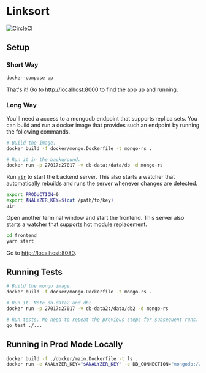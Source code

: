 # Linksort

[![CircleCI](https://circleci.com/gh/linksort/linksort/tree/main.svg?style=shield)](https://circleci.com/gh/linksort/linksort/tree/main)

## Setup

### Short Way

```bash
docker-compose up
```

That's it! Go to [http://localhost:8000](http://localhost:8000) to find the app up and running.

### Long Way

You'll need a access to a mongodb endpoint that supports replica sets. You can build and run a docker image that provides such an endpoint by running the following commands.

```bash
# Build the image.
docker build -f docker/mongo.Dockerfile -t mongo-rs .

# Run it in the background.
docker run -p 27017:27017 -v db-data:/data/db -d mongo-rs
```

Run [`air`](https://github.com/cosmtrek/air) to start the backend server. This also starts a watcher that automatically rebuilds and runs the server whenever changes are detected.

```bash
export PRODUCTION=0
export ANALYZER_KEY=$(cat /path/to/key)
air
```

Open another terminal window and start the frontend. This server also starts a watcher that supports hot module replacement.

```bash
cd frontend
yarn start
```

Go to [http://localhost:8080](http://localhost:8080).

## Running Tests

```bash
# Build the mongo image.
docker build -f docker/mongo.Dockerfile -t mongo-rs .

# Run it. Note db-data2 and db2.
docker run -p 27017:27017 -v db-data2:/data/db2 -d mongo-rs

# Run tests. No need to repeat the previous steps for subsequent runs.
go test ./...
```

## Running in Prod Mode Locally

```bash
docker build -f ./docker/main.Dockerfile -t ls .
docker run -e ANALYZER_KEY="$ANALYZER_KEY" -e DB_CONNECTION="mongodb://172.17.0.2:27017/?connect=direct" -p 8080:8080 ls
```
